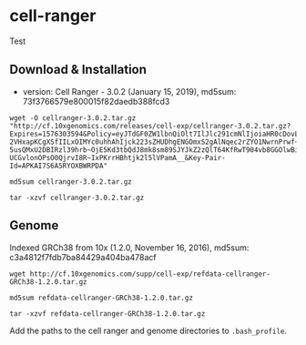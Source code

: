 # cell-ranger

Test

## Download & Installation

- version: Cell Ranger - 3.0.2 (January 15, 2019), md5sum: 73f3766579e800015f82daedb388fcd3

```console
wget -O cellranger-3.0.2.tar.gz "http://cf.10xgenomics.com/releases/cell-exp/cellranger-3.0.2.tar.gz?Expires=1576303594&Policy=eyJTdGF0ZW1lbnQiOlt7IlJlc291cmNlIjoiaHR0cDovL2NmLjEweGdlbm9taWNzLmNvbS9yZWxlYXNlcy9jZWxsLWV4cC9jZWxscmFuZ2VyLTMuMC4yLnRhci5neiIsIkNvbmRpdGlvbiI6eyJEYXRlTGVzc1RoYW4iOnsiQVdTOkVwb2NoVGltZSI6MTU3NjMwMzU5NH19fV19&Signature=L-2VHxapKCgXSfIILxOIMYc0uhhAhIjck223sZHUDhgENGOmxS2gAlNqec2rZYO1NwrnPrwf~WfOWRFIbPS-5usQMxU2DBIRzl39hrb~OjE5Kd3tbQdJ8mk8sm89SJYJkZ2zQlT64KfRwT904vb8GGOlwBieGgoV~6k6V2ryW~g7cOXwE90pldXJpfPUqjjotna4GqhopxqH~5wXK5BSz814t961rt0Dvr7dUhzILEEQvC8lDS2xlDtxvRhqRdBGyhKcEQgDSXF30YUruhHiwrdwnyBgEm0BlOym9X79tPKk-UCGvlonOPsO0QjrvI8R~IxPKrrHBhtjk2l5lVPamA__&Key-Pair-Id=APKAI7S6A5RYOXBWRPDA"

md5sum cellranger-3.0.2.tar.gz

tar -xzvf cellranger-3.0.2.tar.gz 
```

## Genome

Indexed GRCh38 from 10x (1.2.0, November 16, 2016), md5sum: c3a4812f7fdb7ba84429a404ba478acf

```console
wget http://cf.10xgenomics.com/supp/cell-exp/refdata-cellranger-GRCh38-1.2.0.tar.gz

md5sum refdata-cellranger-GRCh38-1.2.0.tar.gz 

tar -xzvf refdata-cellranger-GRCh38-1.2.0.tar.gz 
```

Add the paths to the cell ranger and genome directories to `.bash_profile`.

